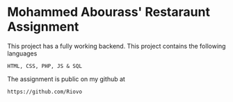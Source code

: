 # Mohammed Abourass' Restaraunt Assignment

This project has a fully working backend. This project contains the following languages

`HTML, CSS, PHP, JS & SQL`

The assignment is public on my github at

`https://github.com/Riovo`